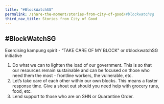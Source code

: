 ```yaml
---
title: "#BlockWatchSG"
permalink: /share-the-moment/stories-from-city-of-good/#blockwatchsg
third_nav_title: Stories from City of Good
---
```


## #BlockWatchSG

Exercising kampung spirit - “TAKE CARE OF MY BLOCK" or #blockwatchSG initiative
1) Do what we can to lighten the load of our government. This is so that our resources remain sustainable and can be focused on those who need them the most - frontline workers, the vulnerable, etc.
2) Let’s take care of each other within our own blocks. This means a faster response time. Give a shout out should you need help with grocery runs, food, etc.
3) Lend support to those who are on SHN or Quarantine Order.
